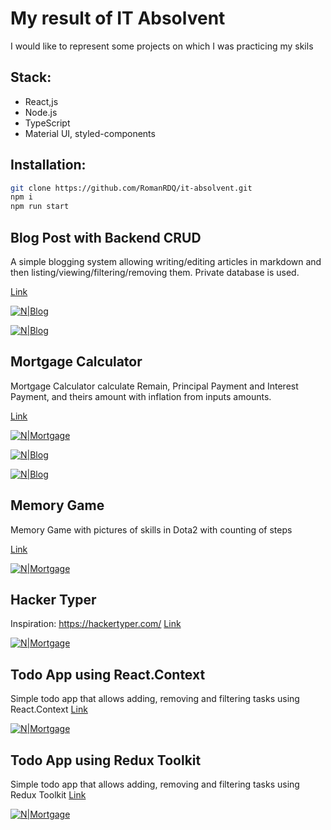# My result of IT Absolvent
I would like to represent some projects on which I was practicing my skils
##  Stack:
- React,js
- Node.js
- TypeScript
- Material UI, styled-components


## Installation:
```sh
git clone https://github.com/RomanRDQ/it-absolvent.git
npm i
npm run start
```

## Blog Post with Backend CRUD
A simple blogging system allowing writing/editing articles in markdown and then listing/viewing/filtering/removing them. Private database is used.

[Link](https://github.com/RomanRDQ/it-absolvent/tree/master/src/routes/Blog)

[![N|Blog](https://github.com/RomanRDQ/it-absolvent/blob/master/src/assets/img/md/blog/blog1.png?raw=true)](https://github.com/RomanRDQ/it-absolvent/blob/master/src/assets/img/md/blog/blog1.png?raw=true)

[![N|Blog](https://github.com/RomanRDQ/it-absolvent/blob/master/src/assets/img/md/blog/blog2.png?raw=true)](https://github.com/RomanRDQ/it-absolvent/blob/master/src/assets/img/md/blog/blog2.png?raw=true)

## Mortgage Calculator
Mortgage Calculator calculate Remain, Principal Payment and Interest Payment, and theirs amount with inflation from inputs amounts.

[Link](https://github.com/RomanRDQ/it-absolvent/tree/master/src/routes/MortgageCalculator)

[![N|Mortgage](https://github.com/RomanRDQ/it-absolvent/blob/master/src/assets/img/md/mortgage/mortgage1.png?raw=true)](https://github.com/RomanRDQ/it-absolvent/blob/master/src/assets/img/md/mortgage/mortgage1.png?raw=true)

[![N|Blog](https://github.com/RomanRDQ/it-absolvent/blob/master/src/assets/img/md/mortgage/mortgage2.png?raw=true)](https://github.com/RomanRDQ/it-absolvent/blob/master/src/assets/img/md/mortgage/mortgage2.png?raw=true)

[![N|Blog](https://github.com/RomanRDQ/it-absolvent/blob/master/src/assets/img/md/mortgage/mortgage3.png?raw=true)](https://github.com/RomanRDQ/it-absolvent/blob/master/src/assets/img/md/mortgage/mortgage3.png?raw=true)

## Memory Game
Memory Game with pictures of skills in Dota2 with counting of steps

[Link](https://github.com/RomanRDQ/it-absolvent/tree/master/src/routes/MemoryGame)

[![N|Mortgage](https://github.com/RomanRDQ/it-absolvent/blob/master/src/assets/img/md/memorygame/memorygame.png?raw=true)](https://github.com/RomanRDQ/it-absolvent/blob/master/src/assets/img/md/memorygame/memorygame.png?raw=true)

## Hacker Typer
Inspiration: https://hackertyper.com/
[Link](https://github.com/RomanRDQ/it-absolvent/tree/master/src/routes/HackerTyper)

[![N|Mortgage](https://github.com/RomanRDQ/it-absolvent/blob/master/src/assets/img/hackertyper.png?raw=true)](https://github.com/RomanRDQ/it-absolvent/blob/master/src/assets/img/hackertyper.png?raw=true)

## Todo App using React.Context
Simple todo app that allows adding, removing and filtering tasks using React.Context
[Link](https://github.com/RomanRDQ/it-absolvent/tree/master/src/routes/TodoListApp)

[![N|Mortgage](https://github.com/RomanRDQ/it-absolvent/blob/master/src/assets/img/md/todolist/todolist.png?raw=true)](https://github.com/RomanRDQ/it-absolvent/blob/master/src/assets/img/md/todolist/todolist.png?raw=true)

## Todo App using Redux Toolkit
Simple todo app that allows adding, removing and filtering tasks using Redux Toolkit
[Link](https://github.com/RomanRDQ/it-absolvent/tree/master/src/routes/TodoRedux)

[![N|Mortgage](https://github.com/RomanRDQ/it-absolvent/blob/master/src/assets/img/md/todolist/todolist.png?raw=true)](https://github.com/RomanRDQ/it-absolvent/blob/master/src/assets/img/md/todolist/todolist.png?raw=true)
